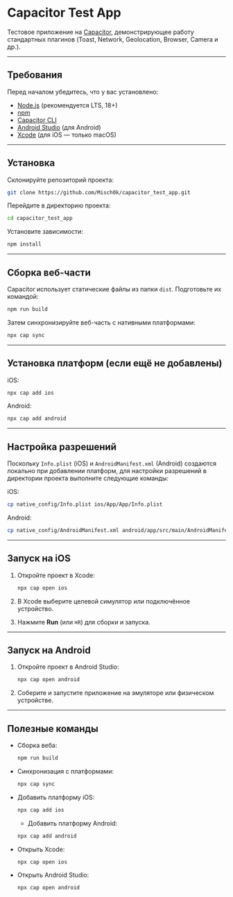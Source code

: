 # Capacitor Test App

Тестовое приложение на [Capacitor](https://capacitorjs.com/), демонстрирующее работу стандартных плагинов (Toast, Network, Geolocation, Browser, Camera и др.).

---

## Требования

Перед началом убедитесь, что у вас установлено:

* [Node.js](https://nodejs.org/) (рекомендуется LTS, 18+)
* [npm](https://www.npmjs.com/)
* [Capacitor CLI](https://capacitorjs.com/docs/getting-started/environment-setup)
* [Android Studio](https://developer.android.com/studio) (для Android)
* [Xcode](https://developer.apple.com/xcode/) (для iOS — только macOS)

---

## Установка

Склонируйте репозиторий проекта:

```bash
git clone https://github.com/Misch0k/capacitor_test_app.git
```

Перейдите в директорию проекта:

```bash
cd capacitor_test_app
```

Установите зависимости:

```bash
npm install
```

---

## Сборка веб-части

Capacitor использует статические файлы из папки `dist`. Подготовьте их командой:

```bash
npm run build
```

Затем синхронизируйте веб-часть с нативными платформами:

```bash
npx cap sync
```

---

## Установка платформ (если ещё не добавлены)

iOS:

```bash
npx cap add ios
```

Android:

```bash
npx cap add android
```

---

## Настройка разрешений

Поскольку `Info.plist` (iOS) и `AndroidManifest.xml` (Android) создаются локально при добавлении платформ, для настройки разрешений в директории проекта выполните следующие команды:

iOS:

```bash
cp native_config/Info.plist ios/App/App/Info.plist
```

Android:

```bash
cp native_config/AndroidManifest.xml android/app/src/main/AndroidManifest.xml
```

---

## Запуск на iOS

1. Откройте проект в Xcode:

   ```bash
   npx cap open ios
   ```
2. В Xcode выберите целевой симулятор или подключённое устройство.
3. Нажмите **Run** (или `⌘R`) для сборки и запуска.

---

## Запуск на Android

1. Откройте проект в Android Studio:

   ```bash
   npx cap open android
   ```
2. Соберите и запустите приложение на эмуляторе или физическом устройстве.

---

## Полезные команды

* Сборка веба:

  ```bash
  npm run build
  ```
* Синхронизация с платформами:

  ```bash
  npx cap sync
  ```
* Добавить платформу iOS:

  ```bash
  npx cap add ios
  ```
  * Добавить платформу Android:

  ```bash
  npx cap add android
  ```
* Открыть Xcode:

  ```bash
  npx cap open ios
  ```
* Открыть Android Studio:

  ```bash
  npx cap open android
  ```